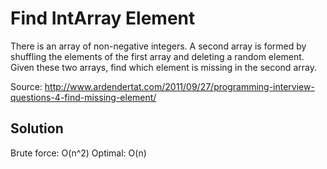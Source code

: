 # Find IntArray Element

There is an array of non-negative integers. A second array is formed by shuffling the elements of the first array and deleting a random element. Given these two arrays, find which element is missing in the second array.

Source: http://www.ardendertat.com/2011/09/27/programming-interview-questions-4-find-missing-element/

## Solution

Brute force: O(n^2) 
Optimal: O(n)